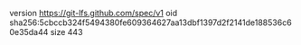 version https://git-lfs.github.com/spec/v1
oid sha256:5cbccb324f5494380fe609364627aa13dbf1397d2f2141de188536c60e35da44
size 443
